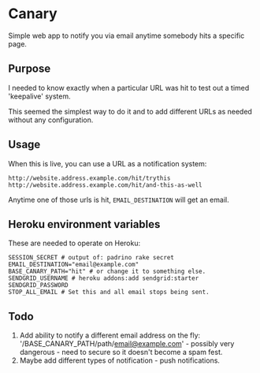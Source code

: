 # Canary

Simple web app to notify you via email anytime somebody hits a specific page.

## Purpose

I needed to know exactly when a particular URL was hit to test out a timed 'keepalive' system.

This seemed the simplest way to do it and to add different URLs as needed without any configuration.

## Usage

When this is live, you can use a URL as a notification system:

```
http://website.address.example.com/hit/trythis
http://website.address.example.com/hit/and-this-as-well
```

Anytime one of those urls is hit, `EMAIL_DESTINATION` will get an email.

## Heroku environment variables

These are needed to operate on Heroku:

```
SESSION_SECRET # output of: padrino rake secret
EMAIL_DESTINATION="email@example.com"
BASE_CANARY_PATH="hit" # or change it to something else.
SENDGRID_USERNAME # heroku addons:add sendgrid:starter
SENDGRID_PASSWORD
STOP_ALL_EMAIL # Set this and all email stops being sent.
```

## Todo

1. Add ability to notify a different email address on the fly: '/BASE_CANARY_PATH/path/email@example.com' - possibly very dangerous - need to secure so it doesn't become a spam fest.
2. Maybe add different types of notification - push notifications.
